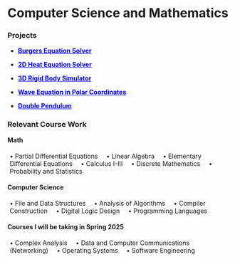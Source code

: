 
# Computer Science and Mathematics

### Projects
- [**Burgers Equation Solver**](/projects/BurgersEquation.md)

- [**2D Heat Equation Solver**](/projects/HeatEquation.md)

- [**3D Rigid Body Simulator**](/projects/DzhanibekovEffect.md)

- [**Wave Equation in Polar Coordinates**](/projects/PolarWaveEquation.md)

- [**Double Pendulum**](/projects/DoublePendulum.md)


### Relevant Course Work

**Math**
<div class="horizontal-list">
  <ul>
    <li>• Partial Differential Equations</li>
    <li>• Linear Algebra</li>
    <li>• Elementary Differential Equations</li>
    <li>• Calculus I-III</li>
    <li>• Discrete Mathematics</li>
    <li>• Probability and Statistics</li>
  </ul>
</div>

**Computer Science**
<div class="horizontal-list">
  <ul>
    <li>• File and Data Structures</li>
    <li>• Analysis of Algorithms</li>
    <li>• Compiler Construction</li>
    <li>• Digital Logic Design</li>
    <li>• Programming Languages</li>
  </ul>
</div>

**Courses I will be taking in Spring 2025**
<div class="horizontal-list">
  <ul>
    <li>• Complex Analysis</li>
    <li>• Data and Computer Communications (Networking)</li>
    <li>• Operating Systems</li>
    <li>• Software Engineering</li>
  </ul>
</div>

<style>
.horizontal-list ul {
  list-style-type: none;
  padding: 5px;
}

.horizontal-list li {
  display: inline;
  margin-right: 15px;
}

a {
  color: blue; /* Change the color to blue */
  text-decoration: underline; /* Underline the links */
}

a:hover {
  color: darkblue; /* Change the color on hover */
}

</style>
